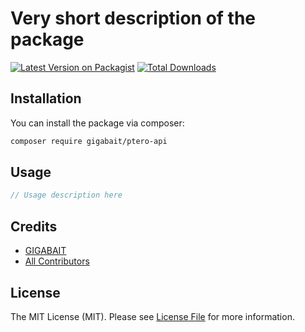 # Very short description of the package

[![Latest Version on Packagist](https://img.shields.io/packagist/v/gigabait/ptero-api.svg?style=flat-square)](https://packagist.org/packages/gigabait/ptero-api)
[![Total Downloads](https://img.shields.io/packagist/dt/gigabait/ptero-api.svg?style=flat-square)](https://packagist.org/packages/gigabait/ptero-api)


## Installation

You can install the package via composer:

```bash
composer require gigabait/ptero-api
```

## Usage

```php
// Usage description here
```

## Credits

-   [GIGABAIT](https://github.com/gigabait93)
-   [All Contributors](../../contributors)

## License

The MIT License (MIT). Please see [License File](LICENSE) for more information.


